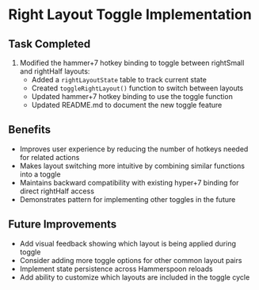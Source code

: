 # Right Layout Toggle Implementation

## Task Completed

1. Modified the hammer+7 hotkey binding to toggle between rightSmall and rightHalf layouts:
   - Added a `rightLayoutState` table to track current state
   - Created `toggleRightLayout()` function to switch between layouts
   - Updated hammer+7 hotkey binding to use the toggle function
   - Updated README.md to document the new toggle feature

## Benefits

- Improves user experience by reducing the number of hotkeys needed for related actions
- Makes layout switching more intuitive by combining similar functions into a toggle
- Maintains backward compatibility with existing hyper+7 binding for direct rightHalf access
- Demonstrates pattern for implementing other toggles in the future

## Future Improvements

- Add visual feedback showing which layout is being applied during toggle
- Consider adding more toggle options for other common layout pairs
- Implement state persistence across Hammerspoon reloads
- Add ability to customize which layouts are included in the toggle cycle 
